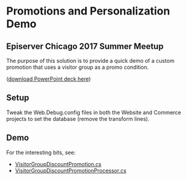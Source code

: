 # Promotions and Personalization Demo
## Episerver Chicago 2017 Summer Meetup
The purpose of this solution is to provide a quick demo of a custom promotion that uses a visitor group as a promo condition.

([download PowerPoint deck here](https://github.com/DrewNull/promotions-and-personalization-demo/raw/master/Summer%202017%20Episerver%20Developer%20%26%20Editor%20Meetup.pptx))

## Setup
Tweak the Web.Debug.config files in both the Website and Commerce projects to set the database (remove the transform lines). 

## Demo
For the interesting bits, see:
* [VisitorGroupDiscountPromotion.cs](https://github.com/DrewNull/promotions-and-personalization-demo/blob/master/Website/Models/Promotions/VisitorGroupDiscount/VisitorGroupDiscountPromotion.cs)
* [VisitorGroupDiscountPromotionProcessor.cs](https://github.com/DrewNull/promotions-and-personalization-demo/blob/master/Website/PromotionProcessors/VisitorGroupDiscount/VisitorGroupDiscountPromotionProcessor.cs)
